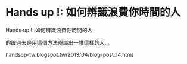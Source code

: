 # Hands up !: 如何辨識浪費你時間的人

Hands up !: 如何辨識浪費你時間的人

的確過去是用這個方法辨識出一堆這樣的人…

handsup-tw.blogspot.tw/2013/04/blog-post_14.html
